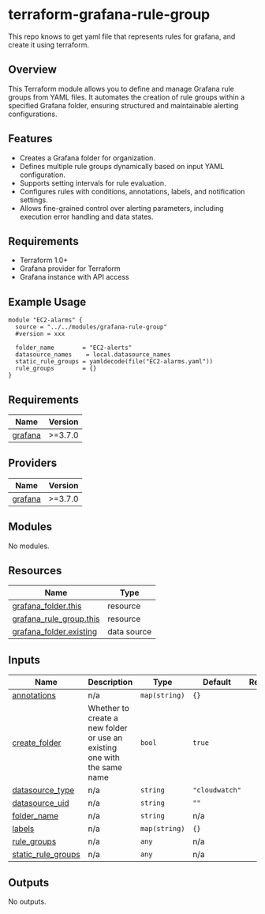# terraform-grafana-rule-group
This repo knows to get yaml file that represents rules for grafana, and create it using terraform.

## Overview
This Terraform module allows you to define and manage Grafana rule groups from YAML files. It automates the creation of rule groups within a specified Grafana folder, ensuring structured and maintainable alerting configurations.

## Features
- Creates a Grafana folder for organization.
- Defines multiple rule groups dynamically based on input YAML configuration.
- Supports setting intervals for rule evaluation.
- Configures rules with conditions, annotations, labels, and notification settings.
- Allows fine-grained control over alerting parameters, including execution error handling and data states.

## Requirements
- Terraform 1.0+
- Grafana provider for Terraform
- Grafana instance with API access


## Example Usage

```hcl
module "EC2-alarms" {
  source = "../../modules/grafana-rule-group"
  #version = xxx

  folder_name        = "EC2-alerts"
  datasource_names    = local.datasource_names
  static_rule_groups = yamldecode(file("EC2-alarms.yaml"))
  rule_groups        = {}
}
```

<!-- BEGIN_TF_DOCS -->
## Requirements

| Name | Version |
|------|---------|
| <a name="requirement_grafana"></a> [grafana](#requirement\_grafana) | >=3.7.0 |

## Providers

| Name | Version |
|------|---------|
| <a name="provider_grafana"></a> [grafana](#provider\_grafana) | >=3.7.0 |

## Modules

No modules.

## Resources

| Name | Type |
|------|------|
| [grafana_folder.this](https://registry.terraform.io/providers/grafana/grafana/latest/docs/resources/folder) | resource |
| [grafana_rule_group.this](https://registry.terraform.io/providers/grafana/grafana/latest/docs/resources/rule_group) | resource |
| [grafana_folder.existing](https://registry.terraform.io/providers/grafana/grafana/latest/docs/data-sources/folder) | data source |

## Inputs

| Name | Description | Type | Default | Required |
|------|-------------|------|---------|:--------:|
| <a name="input_annotations"></a> [annotations](#input\_annotations) | n/a | `map(string)` | `{}` | no |
| <a name="input_create_folder"></a> [create\_folder](#input\_create\_folder) | Whether to create a new folder or use an existing one with the same name | `bool` | `true` | no |
| <a name="input_datasource_type"></a> [datasource\_type](#input\_datasource\_type) | n/a | `string` | `"cloudwatch"` | no |
| <a name="input_datasource_uid"></a> [datasource\_uid](#input\_datasource\_uid) | n/a | `string` | `""` | no |
| <a name="input_folder_name"></a> [folder\_name](#input\_folder\_name) | n/a | `string` | n/a | yes |
| <a name="input_labels"></a> [labels](#input\_labels) | n/a | `map(string)` | `{}` | no |
| <a name="input_rule_groups"></a> [rule\_groups](#input\_rule\_groups) | n/a | `any` | n/a | yes |
| <a name="input_static_rule_groups"></a> [static\_rule\_groups](#input\_static\_rule\_groups) | n/a | `any` | n/a | yes |

## Outputs

No outputs.
<!-- END_TF_DOCS -->